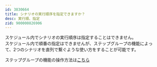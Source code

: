 ```yaml
---
id: 3830664
title: シナリオの実行順序を指定できますか？
desc: 実行順、指定
zid: 900000826906
---
```


スケジュール内でシナリオの実行順序は指定することはできません。<br>スケジュール内で順番の指定はできませんが、ステップグループの機能によって、2つのシナリオを直列で繋ぐような使い方をすることが可能です。

ステップグループの機能の操作方法は[こちら](https://intercom.help/autify/ja/articles/3826029-2%E3%81%A4%E3%81%AE%E3%82%B7%E3%83%8A%E3%83%AA%E3%82%AA%E3%82%92%E3%83%9E%E3%83%BC%E3%82%B8%E3%81%97%E3%81%A61%E3%81%A4%E3%81%AE%E3%82%B7%E3%83%8A%E3%83%AA%E3%82%AA%E3%81%A8%E3%81%97%E3%81%A6%E4%BD%BF%E7%94%A8%E3%81%99%E3%82%8B%E3%81%93%E3%81%A8%E3%81%AF%E3%81%A7%E3%81%8D%E3%81%BE%E3%81%99%E3%81%8B)